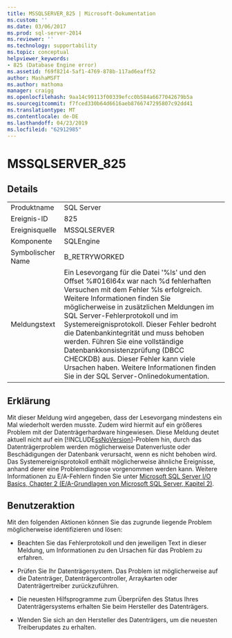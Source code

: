 ```yaml
---
title: MSSQLSERVER_825 | Microsoft-Dokumentation
ms.custom: ''
ms.date: 03/06/2017
ms.prod: sql-server-2014
ms.reviewer: ''
ms.technology: supportability
ms.topic: conceptual
helpviewer_keywords:
- 825 (Database Engine error)
ms.assetid: f69f8214-5af1-4769-878b-117ad6eaff52
author: MashaMSFT
ms.author: mathoma
manager: craigg
ms.openlocfilehash: 9aa14c99113f00339efcc0b584a6677042679b5a
ms.sourcegitcommit: f7fced330b64d6616aeb8766747295807c92dd41
ms.translationtype: MT
ms.contentlocale: de-DE
ms.lasthandoff: 04/23/2019
ms.locfileid: "62912985"
---
```

# <a name="mssqlserver825"></a>MSSQLSERVER_825
    
## <a name="details"></a>Details  
  
|||  
|-|-|  
|Produktname|SQL Server|  
|Ereignis-ID|825|  
|Ereignisquelle|MSSQLSERVER|  
|Komponente|SQLEngine|  
|Symbolischer Name|B_RETRYWORKED|  
|Meldungstext|Ein Lesevorgang für die Datei '%ls' und den Offset %#016I64x war nach %d fehlerhaften Versuchen mit dem Fehler %ls erfolgreich. Weitere Informationen finden Sie möglicherweise in zusätzlichen Meldungen im SQL Server-Fehlerprotokoll und im Systemereignisprotokoll. Dieser Fehler bedroht die Datenbankintegrität und muss behoben werden. Führen Sie eine vollständige Datenbankkonsistenzprüfung (DBCC CHECKDB) aus. Dieser Fehler kann viele Ursachen haben. Weitere Informationen finden Sie in der SQL Server-Onlinedokumentation.|  
  
## <a name="explanation"></a>Erklärung  
 Mit dieser Meldung wird angegeben, dass der Lesevorgang mindestens ein Mal wiederholt werden musste. Zudem wird hiermit auf ein größeres Problem mit der Datenträgerhardware hingewiesen. Diese Meldung deutet aktuell nicht auf ein [!INCLUDE[ssNoVersion](../../includes/ssnoversion-md.md)]-Problem hin, durch das Datenträgerproblem werden möglicherweise Datenverluste oder Beschädigungen der Datenbank verursacht, wenn es nicht behoben wird. Das Systemereignisprotokoll enthält möglicherweise ähnliche Ereignisse, anhand derer eine Problemdiagnose vorgenommen werden kann. Weitere Informationen zu E/A-Fehlern finden Sie unter [Microsoft SQL Server I/O Basics, Chapter 2 (E/A-Grundlagen von Microsoft SQL Server, Kapitel 2)](/previous-versions/sql/sql-server-2005/administrator/cc917726(v=technet.10)).  
  
## <a name="user-action"></a>Benutzeraktion  
 Mit den folgenden Aktionen können Sie das zugrunde liegende Problem möglicherweise identifizieren und lösen:  
  
-   Beachten Sie das Fehlerprotokoll und den jeweiligen Text in dieser Meldung, um Informationen zu den Ursachen für das Problem zu erfahren.  
  
-   Prüfen Sie Ihr Datenträgersystem. Das Problem ist möglicherweise auf die Datenträger, Datenträgercontroller, Arraykarten oder Datenträgertreiber zurückzuführen.  
  
-   Die neuesten Hilfsprogramme zum Überprüfen des Status Ihres Datenträgersystems erhalten Sie beim Hersteller des Datenträgers.  
  
-   Wenden Sie sich an den Hersteller des Datenträgers, um die neuesten Treiberupdates zu erhalten.  
  
  
